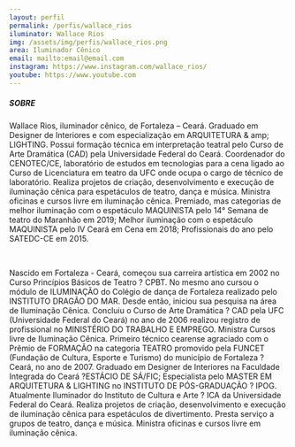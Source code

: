 ```yaml
---
layout: perfil
permalink: /perfis/wallace_rios
iluminator: Wallace Rios
img: /assets/img/perfis/wallace_rios.png
area: Iluminador Cênico
email: mailto:email@email.com
instagram: https://www.instagram.com/wallace_rios/
youtube: https://www.youtube.com
---
```


##### **SOBRE**

Wallace Rios, iluminador cênico, de Fortaleza – Ceará. Graduado em Designer de Interiores e com especialização em ARQUITETURA & amp; LIGHTING. Possui formação técnica em interpretação teatral pelo Curso de Arte Dramática (CAD) pela Universidade Federal do Ceará. Coordenador do CENOTEC/CE, laboratório de estudos em tecnologias para a cena ligado ao Curso de Licenciatura em teatro da UFC onde ocupa o cargo de técnico de laboratório. Realiza projetos de criação, desenvolvimento e execução de iluminação cênica para espetáculos de teatro, dança e música. Ministra oficinas e cursos livre em iluminação cênica. Premiado, mas categorias de melhor iluminação com o espetáculo MAQUINISTA pelo 14° Semana de teatro do Maranhão em 2019; Melhor iluminação com o espetáculo MAQUINISTA pelo IV Ceará em Cena em 2018; Profissionais do ano pelo SATEDC-CE em 2015.

<br>

Nascido em Fortaleza - Ceará, começou sua carreira artística em 2002 no Curso Princípios Básicos de Teatro ? CPBT. No mesmo ano cursou o módulo de ILUMINAÇÃO do Colégio de dança de Fortaleza realizado pelo INSTITUTO DRAGÃO DO MAR. Desde então, iniciou sua pesquisa na área de Iluminação Cênica. Concluiu o Curso de Arte Dramática ? CAD pela UFC (Universidade Federal do Ceará) no ano de 2006 realizou registro de profissional no MINISTÉRIO DO TRABALHO E EMPREGO. Ministra Cursos livre de Iluminação Cênica. Primeiro técnico cearense agraciado com o Prêmio de FORMAÇÃO na categoria TEATRO promovido pela FUNCET (Fundação de Cultura, Esporte e Turismo) do município de Fortaleza ? Ceará, no ano de 2007. Graduado em Designer de Interiores na Faculdade Integrada do Ceará ?ESTÁCIO DE SÁ/FIC; Especialista pelo MASTER EM ARQUITETURA & LIGHTING no INSTITUTO DE PÓS-GRADUAÇÃO ? IPOG. Atualmente Iluminador do Instituto de Cultura e Arte ? ICA da Universidade Federal do Ceará. Realiza projetos de criação, desenvolvimento e execução de iluminação cênica para espetáculos de divertimento. Presta serviço a grupos de teatro, dança e música. Ministra oficinas e cursos livre em iluminação cênica.
